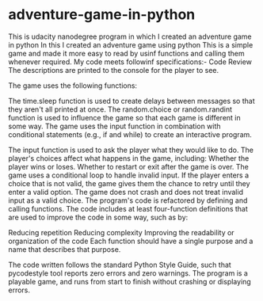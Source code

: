 # adventure-game-in-python
This is udacity nanodegree program in which I created an adventure game in python
In this I created an adventure game using python
This is a simple game and made it more easy to read by usinf functions and calling them whenever required.
My code meets followinf specifications:-
Code Review
The descriptions are printed to the console for the player to see.

The game uses the following functions:

The time.sleep function is used to create delays between messages so that they aren't all printed at once.
The random.choice or random.randint function is used to influence the game so that each game is different in some way.
The game uses the input function in combination with conditional statements (e.g., if and while) to create an interactive program.

The input function is used to ask the player what they would like to do.
The player's choices affect what happens in the game, including:
Whether the player wins or loses.
Whether to restart or exit after the game is over.
The game uses a conditional loop to handle invalid input. If the player enters a choice that is not valid, the game gives them the chance to retry until they enter a valid option. The game does not crash and does not treat invalid input as a valid choice.
The program's code is refactored by defining and calling functions. The code includes at least four-function definitions that are used to improve the code in some way, such as by:

Reducing repetition
Reducing complexity
Improving the readability or organization of the code
Each function should have a single purpose and a name that describes that purpose.

The code written follows the standard Python Style Guide, such that pycodestyle tool reports zero errors and zero warnings.
The program is a playable game, and runs from start to finish without crashing or displaying errors.
